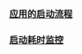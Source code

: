 ### [应用的启动流程](https://github.com/ningbaoqi/PerformanceOptimization/blob/master/README-qidong1.md)
### [启动耗时监控](https://github.com/ningbaoqi/PerformanceOptimization/blob/master/README-qidong2.md)

